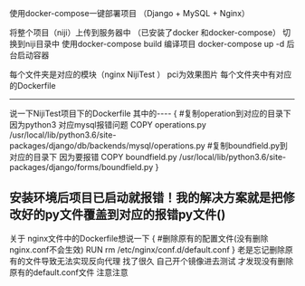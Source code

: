 使用docker-compose一键部署项目 （Django + MySQL + Nginx）

将整个项目（niji）上传到服务器中 （已安装了docker 和docker-compose）
切换到niji目录中
使用docker-compose  build 编译项目
docker-compose up -d 后台启动容器

每个文件夹是对应的模块（nginx NijiTest ） pci为效果图片
每个文件夹中有对应的Dockerfile 


-----------------------------------
说一下NijiTest项目下的Dockerfile 其中的----
{
	#复制operation到对应的目录下 因为python3 对应mysql报错问题
	COPY operations.py /usr/local/lib/python3.6/site-packages/django/db/backends/mysql/operations.py
	#复制boundfield.py到对应的目录下 因为要报错
	COPY boundfield.py /usr/local/lib/python3.6/site-packages/django/forms/boundfield.py
}

安装环境后项目已启动就报错！我的解决方案就是把修改好的py文件覆盖到对应的报错py文件()
-----------------------------------
关于 nginx文件中的Dockerfile想说一下
{
	#删除原有的配置文件(没有删除 nginx.conf不会生效)
	RUN rm /etc/nginx/conf.d/default.conf
}
老是忘记删除原有的文件导致无法实现反向代理 找了很久 自己开个镜像进去测试 才发现没有删除原有的default.conf文件 注意注意 
